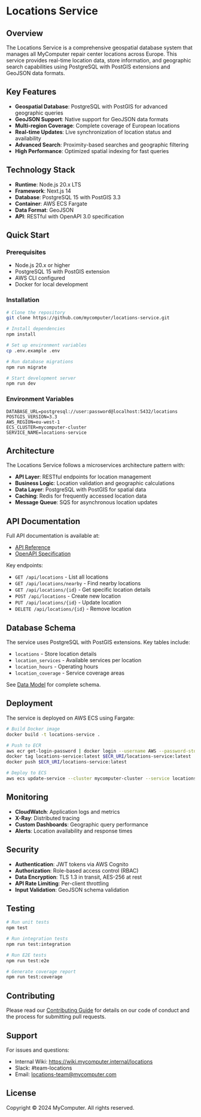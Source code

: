 # Locations Service

## Overview

The Locations Service is a comprehensive geospatial database system that manages all MyComputer repair center locations across Europe. This service provides real-time location data, store information, and geographic search capabilities using PostgreSQL with PostGIS extensions and GeoJSON data formats.

## Key Features

- **Geospatial Database**: PostgreSQL with PostGIS for advanced geographic queries
- **GeoJSON Support**: Native support for GeoJSON data formats
- **Multi-region Coverage**: Complete coverage of European locations
- **Real-time Updates**: Live synchronization of location status and availability
- **Advanced Search**: Proximity-based searches and geographic filtering
- **High Performance**: Optimized spatial indexing for fast queries

## Technology Stack

- **Runtime**: Node.js 20.x LTS
- **Framework**: Next.js 14
- **Database**: PostgreSQL 15 with PostGIS 3.3
- **Container**: AWS ECS Fargate
- **Data Format**: GeoJSON
- **API**: RESTful with OpenAPI 3.0 specification

## Quick Start

### Prerequisites

- Node.js 20.x or higher
- PostgreSQL 15 with PostGIS extension
- AWS CLI configured
- Docker for local development

### Installation

```bash
# Clone the repository
git clone https://github.com/mycomputer/locations-service.git

# Install dependencies
npm install

# Set up environment variables
cp .env.example .env

# Run database migrations
npm run migrate

# Start development server
npm run dev
```

### Environment Variables

```env
DATABASE_URL=postgresql://user:password@localhost:5432/locations
POSTGIS_VERSION=3.3
AWS_REGION=eu-west-1
ECS_CLUSTER=mycomputer-cluster
SERVICE_NAME=locations-service
```

## Architecture

The Locations Service follows a microservices architecture pattern with:

- **API Layer**: RESTful endpoints for location management
- **Business Logic**: Location validation and geographic calculations
- **Data Layer**: PostgreSQL with PostGIS for spatial data
- **Caching**: Redis for frequently accessed location data
- **Message Queue**: SQS for asynchronous location updates

## API Documentation

Full API documentation is available at:
- [API Reference](./reference/api.md)
- [OpenAPI Specification](./reference/openapi.yaml)

Key endpoints:
- `GET /api/locations` - List all locations
- `GET /api/locations/nearby` - Find nearby locations
- `GET /api/locations/{id}` - Get specific location details
- `POST /api/locations` - Create new location
- `PUT /api/locations/{id}` - Update location
- `DELETE /api/locations/{id}` - Remove location

## Database Schema

The service uses PostgreSQL with PostGIS extensions. Key tables include:
- `locations` - Store location details
- `location_services` - Available services per location
- `location_hours` - Operating hours
- `location_coverage` - Service coverage areas

See [Data Model](./reference/data-model.md) for complete schema.

## Deployment

The service is deployed on AWS ECS using Fargate:

```bash
# Build Docker image
docker build -t locations-service .

# Push to ECR
aws ecr get-login-password | docker login --username AWS --password-stdin $ECR_URI
docker tag locations-service:latest $ECR_URI/locations-service:latest
docker push $ECR_URI/locations-service:latest

# Deploy to ECS
aws ecs update-service --cluster mycomputer-cluster --service locations-service --force-new-deployment
```

## Monitoring

- **CloudWatch**: Application logs and metrics
- **X-Ray**: Distributed tracing
- **Custom Dashboards**: Geographic query performance
- **Alerts**: Location availability and response times

## Security

- **Authentication**: JWT tokens via AWS Cognito
- **Authorization**: Role-based access control (RBAC)
- **Data Encryption**: TLS 1.3 in transit, AES-256 at rest
- **API Rate Limiting**: Per-client throttling
- **Input Validation**: GeoJSON schema validation

## Testing

```bash
# Run unit tests
npm test

# Run integration tests
npm run test:integration

# Run E2E tests
npm run test:e2e

# Generate coverage report
npm run test:coverage
```

## Contributing

Please read our [Contributing Guide](../common/CONTRIBUTING.md) for details on our code of conduct and the process for submitting pull requests.

## Support

For issues and questions:
- Internal Wiki: https://wiki.mycomputer.internal/locations
- Slack: #team-locations
- Email: locations-team@mycomputer.com

## License

Copyright © 2024 MyComputer. All rights reserved.
